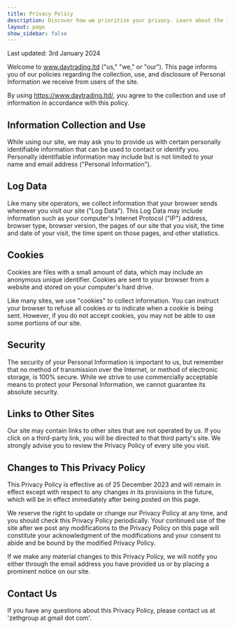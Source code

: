 ```yaml
---
title: Privacy Policy
description: Discover how we prioritize your privacy. Learn about the information we collect and how we safeguard your data. Your trust matters to us.
layout: page
show_sidebar: false
---
```


Last updated: 3rd January 2024

Welcome to www.daytrading.ltd ("us," "we," or "our"). This page informs you of our policies regarding the collection, use, and disclosure of Personal Information we receive from users of the site.

By using https://www.daytrading.ltd/, you agree to the collection and use of information in accordance with this policy.

## Information Collection and Use
While using our site, we may ask you to provide us with certain personally identifiable information that can be used to contact or identify you. Personally identifiable information may include but is not limited to your name and email address ("Personal Information").

## Log Data
Like many site operators, we collect information that your browser sends whenever you visit our site ("Log Data"). This Log Data may include information such as your computer's Internet Protocol ("IP") address, browser type, browser version, the pages of our site that you visit, the time and date of your visit, the time spent on those pages, and other statistics.

## Cookies
Cookies are files with a small amount of data, which may include an anonymous unique identifier. Cookies are sent to your browser from a website and stored on your computer's hard drive.

Like many sites, we use "cookies" to collect information. You can instruct your browser to refuse all cookies or to indicate when a cookie is being sent. However, if you do not accept cookies, you may not be able to use some portions of our site.

## Security
The security of your Personal Information is important to us, but remember that no method of transmission over the Internet, or method of electronic storage, is 100% secure. While we strive to use commercially acceptable means to protect your Personal Information, we cannot guarantee its absolute security.

## Links to Other Sites
Our site may contain links to other sites that are not operated by us. If you click on a third-party link, you will be directed to that third party's site. We strongly advise you to review the Privacy Policy of every site you visit.

## Changes to This Privacy Policy
This Privacy Policy is effective as of 25 December 2023 and will remain in effect except with respect to any changes in its provisions in the future, which will be in effect immediately after being posted on this page.

We reserve the right to update or change our Privacy Policy at any time, and you should check this Privacy Policy periodically. Your continued use of the site after we post any modifications to the Privacy Policy on this page will constitute your acknowledgment of the modifications and your consent to abide and be bound by the modified Privacy Policy.

If we make any material changes to this Privacy Policy, we will notify you either through the email address you have provided us or by placing a prominent notice on our site.

## Contact Us
If you have any questions about this Privacy Policy, please contact us at 'zethgroup at gmail dot com'.



